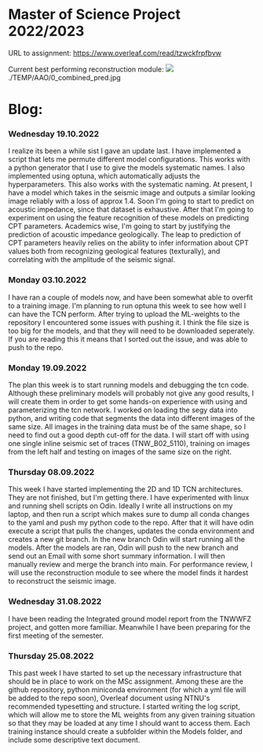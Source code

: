 # Master of Science Project 2022/2023

URL to assignment: https://www.overleaf.com/read/tzwckfrpfbvw

Current best performing reconstruction module:
![](./TEMP/AAO/0_combined_pred.jpg) 
./TEMP/AAO/0_combined_pred.jpg

# Blog:
### Wednesday 19.10.2022
I realize its been a while sist I gave an update last. I have implemented a script that lets me permute different model configurations. This works with a python generator that I use to give the models systematic names. I also implemented using optuna, which automatically adjusts the hyperparameters. This also works with the systematic naming. At present, I have a model which takes in the seismic image and outputs a similar looking image reliably with a loss of approx 1.4. Soon I'm going to start to predict on acoustic impedance, since that dataset is exhaustive. After that I'm going to experiment on using the feature recognition of these models on predicting CPT parameters. Academics wise, I'm going to start by justifying the prediction of acoustic impedance geologically. The leap to prediction of CPT parameters heavily relies on the ability to infer information about CPT values both from recognizing geological features (texturally), and correlating with the amplitude of the seismic signal.

### Monday 03.10.2022
I have ran a couple of models now, and have been somewhat able to overfit to a training image. I'm planning to run optuna this week to see how well I can have the TCN perform. After trying to upload the ML-weights to the repository I encountered some issues with pushing it. I think the file size is too big for the models, and that they will need to be downloaded seperately. If you are reading this it means that I sorted out the issue, and was able to push to the repo. 

### Monday 19.09.2022
The plan this week is to start running models and debugging the tcn code. Although these preliminary models will probably not give any good results, I will create them in order to get some hands-on experience with using and parameterizing the tcn network. I worked on loading the segy data into python, and writing code that segments the data into different images of the same size. All images in the training data must be of the same shape, so I need to find out a good depth cut-off for the data. I will start off with using one single inline seismic set of traces (TNW_B02_5110), training on images from the left half and testing on images of the same size on the right.

### Thursday 08.09.2022
This week I have started implementing the 2D and 1D TCN architectures. They are not finished, but I'm getting there. I have experimented with linux and running shell scripts on Odin. Ideally I write all instructions on my laptop, and then run a script which makes sure to dump all conda changes to the yaml and push my python code to the repo. After that it will have odin execute a script that pulls the changes, updates the conda environment and creates a new git branch. In the new branch Odin will start running all the models. After the models are ran, Odin will push to the new branch and send out an Email with some short summary information. I will then manually review and merge the branch into main. For performance review, I will use the reconstruction module to see where the model finds it hardest to reconstruct the seismic image.

### Wednesday 31.08.2022
I have been reading the Integrated ground model report from the TNWWFZ project, and gotten more familliar. Meanwhile I have been preparing for the first meeting of the semester.

### Thursday 25.08.2022
This past week I have started to set up the necessary infrastructure that should be in place to work on the MSc assignment. Among these are the github repository, python miniconda environment (for which a yml file will be added to the repo soon), Overleaf document using NTNU's recommended typesetting and structure. I started writing the log script, which will allow me to store the ML weights from any given training situation so that they may be loaded at any time I should want to access them. Each training instance should create a subfolder within the Models folder, and include some descriptive text document.
